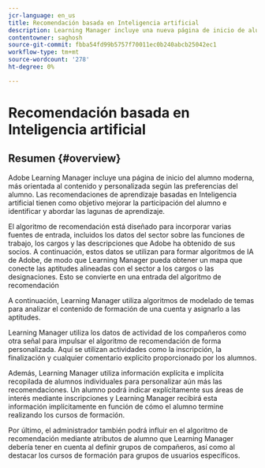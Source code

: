 ```yaml
---
jcr-language: en_us
title: Recomendación basada en Inteligencia artificial
description: Learning Manager incluye una nueva página de inicio de alumno, moderna, más orientada al contenido y personalizada según las preferencias del alumno. Las recomendaciones de aprendizaje basadas en Inteligencia artificial tienen como objetivo mejorar la participación del alumno e identificar y abordar las lagunas de aprendizaje.
contentowner: saghosh
source-git-commit: fbba54fd99b5757f70011ec0b240abcb25042ec1
workflow-type: tm+mt
source-wordcount: '278'
ht-degree: 0%

---
```




# Recomendación basada en Inteligencia artificial

## Resumen {#overview}

Adobe Learning Manager incluye una página de inicio del alumno moderna, más orientada al contenido y personalizada según las preferencias del alumno. Las recomendaciones de aprendizaje basadas en Inteligencia artificial tienen como objetivo mejorar la participación del alumno e identificar y abordar las lagunas de aprendizaje.

El algoritmo de recomendación está diseñado para incorporar varias fuentes de entrada, incluidos los datos del sector sobre las funciones de trabajo, los cargos y las descripciones que Adobe ha obtenido de sus socios. A continuación, estos datos se utilizan para formar algoritmos de IA de Adobe, de modo que Learning Manager pueda obtener un mapa que conecte las aptitudes alineadas con el sector a los cargos o las designaciones. Esto se convierte en una entrada del algoritmo de recomendación

A continuación, Learning Manager utiliza algoritmos de modelado de temas para analizar el contenido de formación de una cuenta y asignarlo a las aptitudes.

Learning Manager utiliza los datos de actividad de los compañeros como otra señal para impulsar el algoritmo de recomendación de forma personalizada. Aquí se utilizan actividades como la inscripción, la finalización y cualquier comentario explícito proporcionado por los alumnos.

Además, Learning Manager utiliza información explícita e implícita recopilada de alumnos individuales para personalizar aún más las recomendaciones. Un alumno podrá indicar explícitamente sus áreas de interés mediante inscripciones y Learning Manager recibirá esta información implícitamente en función de cómo el alumno termine realizando los cursos de formación.

Por último, el administrador también podrá influir en el algoritmo de recomendación mediante atributos de alumno que Learning Manager debería tener en cuenta al definir grupos de compañeros, así como al destacar los cursos de formación para grupos de usuarios específicos.
